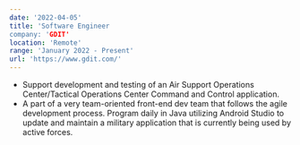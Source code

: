 ```yaml
---
date: '2022-04-05'
title: 'Software Engineer
company: 'GDIT'
location: 'Remote'
range: 'January 2022 - Present'
url: 'https://www.gdit.com/'
---
```


- Support development and testing of an Air Support Operations Center/Tactical Operations Center Command and Control application.
- A part of a very team-oriented front-end dev team that follows the agile development process. Program daily in Java utilizing Android Studio to update and maintain a military application that is currently being used by active forces.
